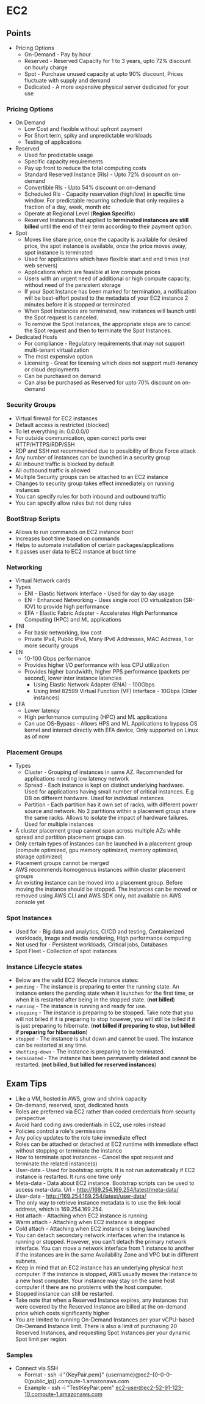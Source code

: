 # EC2

## Points

- Pricing Options
  - On-Demand - Pay by hour
  - Reserved - Reserved Capacity for 1 to 3 years, upto 72% discount on hourly charge
  - Spot - Purchase unused capacity at upto 90% discount, Prices fluctuate with supply and demand
  - Dedicated - A more expensive physical server dedicated for your use

### Pricing Options

- On Demand
  - Low Cost and flexible without upfront payment
  - For Short term, spiky and unpredictable workloads
  - Testing of applications
- Reserved
  - Used for predictable usage
  - Specific capacity requirements
  - Pay up front to reduce the total computing costs
  - Standard Reserved Instance (RIs) - Upto 72% discount on on-demand
  - Convertible RIs - Upto 54% discount on on-demand
  - Scheduled RIs - Capacity reservation (high/low) in specific time window. For predictable recurring schedule that only requires a fraction of a day, week, month etc
  - Operate at Regional Level (**Region Specific**)
  - Reserved Instances that applied to **terminated instances are still billed** until the end of their term according to their payment option.
- Spot
  - Moves like share price, once the capacity is available for desired price, the spot instance is available, once the price moves away, spot instance is terminated
  - Used for applications which have flexible start and end times (not web servers)
  - Applications which are feasible at low compute prices
  - Users with an urgent need of additional or high compute capacity, without need of the persistent storage
  - If your Spot Instance has been marked for termination, a notification will be best-effort posted to the metadata of your EC2 instance 2 minutes before it is stopped or terminated
  - When Spot Instances are terminated, new instances will launch until the Spot request is canceled.
  - To remove the Spot Instances, the appropriate steps are to cancel the Spot request and then to terminate the Spot Instances.
- Dedicated Hosts
  - For compliance - Regulatory requirements that may not support multi-tenant virtualization
  - The most expensive option
  - Licensing - Great for licensing which does not support multi-tenancy or cloud deployments
  - Can be purchased on demand
  - Can also be purchased as Reserved for upto 70% discount on on-demand

### Security Groups

- Virtual firewall for EC2 instances
- Default access is restricted (blocked)
- To let everything in: 0.0.0.0/0
- For outside communication, open correct ports over HTTP/HTTPS/RDP/SSH
- RDP and SSH not recommended due to possibility of Brute Force attack
- Any number of instances can be launched in a security group
- All inbound traffic is blocked by default
- All outbound traffic is allowed
- Multiple Security groups can be attached to an EC2 instance
- Changes to security group takes effect immediately on running instances
- You can specify rules for both inbound and outbound traffic
- You can specify allow rules but not deny rules

### BootStrap Scripts

- Allows to run commands on EC2 instance boot
- Increases boot time based on commands
- Helps to automate installation of certain packages/applications
- It passes user data to EC2 instance at boot time

### Networking

- Virtual Network cards
- Types
  - ENI - Elastic Network Interface - Used for day to day usage
  - EN  - Enhanced Networking - Uses single root I/O virtualization (SR-IOV) to provide high performance
  - EFA - Elastic Fabric Adapter - Accelerates High Performance Computing (HPC) and ML applications
- ENI
  - For basic networking, low cost
  - Private IPv4, Public IPv4, Many IPv6 Addresses, MAC Address, 1 or more security groups
- EN
  - 10-100 Gbps performance
  - Provides higher I/O performance with less CPU utilization
  - Provides higher bandwidth, higher PPS performance (packets per second), lower inter instance latencies
    - Using Elastic Network Adapter (ENA) - 100Gbps
    - Using Intel 82599 Virtual Function (VF) Interface - 10Gbps (Older instances)
- EFA
  - Lower latency
  - High performance computing (HPC) and ML applications
  - Can use OS-Bypass - Allows HPS and ML Applications to bypass OS kernel and interact directly with EFA device, Only supported on Linux as of now

### Placement Groups

- Types
  - Cluster - Grouping of instances in same AZ. Recommended for applications needing low latency network
  - Spread - Each instance is kept on distinct underlying hardware. Used for applications having small number of critical instances. E.g DB on different hardware. Used for individual instances
  - Partition - Each partition has it own set of racks, with different power source and network. No 2 partitions within a placement group share the same racks. Allows to isolate the impact of hardware failures. Used for multiple instances
- A cluster placement group cannot span across multiple AZs while spread and partition placement groups can
- Only certain types of instances can be launched in a placement group (compute optimized, gpu memory optimized, memory optimized, storage optimized)
- Placement groups cannot be merged
- AWS recommends homogenous instances within cluster placement groups
- An existing instance can be moved into a placement group. Before moving the instance should be stopped. The instances can be moved or removed using AWS CLI and AWS SDK only, not available on AWS console yet

### Spot Instances

- Used for - Big data and analytics, CI/CD and testing, Containerized workloads, Image and media rendering, High performance computing
- Not used for - Persistent workloads, Critical jobs, Databases
- Spot Fleet - Collection of spot instances

### Instance Lifecycle states

- Below are the valid EC2 lifecycle instance states:
- `pending` - The instance is preparing to enter the running state. An instance enters the pending state when it launches for the first time, or when it is restarted after being in the stopped state. (**not billed**)
- `running` - The instance is running and ready for use.
- `stopping` - The instance is preparing to be stopped. Take note that you will not billed if it is preparing to stop however, you will still be billed if it is just preparing to hibernate. (**not billed if preparing to stop, but billed if preparing for hibernation**)
- `stopped` - The instance is shut down and cannot be used. The instance can be restarted at any time.
- `shutting-down` - The instance is preparing to be terminated.
- `terminated` - The instance has been permanently deleted and cannot be restarted. (**not billed, but billed for reserved instances**)

## Exam Tips

- Like a VM, hosted in AWS, grow and shrink capacity
- On-demand, reserved, spot, dedicated hosts
- Roles are preferred via EC2 rather than coded credentials from security perspective
- Avoid hard coding aws credentials in EC2, use roles instead
- Policies control a role's permissions
- Any policy updates to the role take immediate effect
- Roles can be attached or detached at EC2 runtime with immediate effect without stopping or terminate the instance
- How to terminate spot instances - Cancel the spot request and terminate the related instance(s)
- User-data - Used for bootstrap scripts. It is not run automatically if EC2 instance is restarted. It runs one time only
- Meta-data - Data about EC2 instance. Bootstrap scripts can be used to access meta-data. Url - http://169.254.169.254/latest/meta-data/
- User-data - http://169.254.169.254/latest/user-data/
- The only way to retrieve instance metadata is to use the link-local address, which is 169.254.169.254.
- Hot attach - Attaching when EC2 instance is running
- Warm attach - Attaching when EC2 instance is stopped
- Cold attach - Attaching when EC2 instance is being launched
- You can detach secondary network interfaces when the instance is running or stopped. However, you can't detach the primary network interface. You can move a network interface from 1 instance to another if the instances are in the same Availability Zone and VPC but in different subnets.
- Keep in mind that an EC2 instance has an underlying physical host computer. If the instance is stopped, AWS usually moves the instance to a new host computer. Your instance may stay on the same host computer if there are no problems with the host computer.
- Stopped instance can still be restarted.
- Take note that when a Reserved Instance expires, any instances that were covered by the Reserved Instance are billed at the on-demand price which costs significantly higher
- You are limited to running On-Demand Instances per your vCPU-based On-Demand Instance limit. There is also a limit of purchasing 20 Reserved Instances, and requesting Spot Instances per your dynamic Spot limit per region

### Samples

- Connect via SSH
  - Format - ssh -i "{KeyPair.pem}" {username}@ec2-{0-0-0-0(public_ip)}.compute-1.amazonaws.com
  - Example - ssh -i "TestKeyPair.pem" ec2-user@ec2-52-91-123-10.compute-1.amazonaws.com
